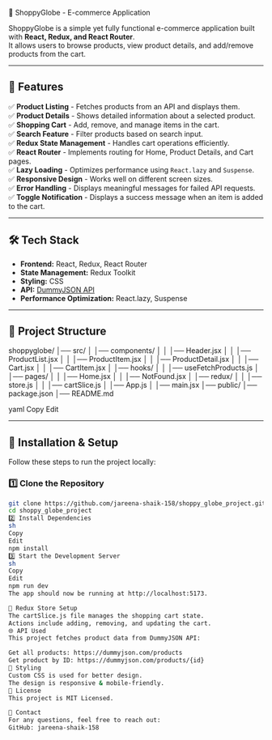 🛒 ShoppyGlobe - E-commerce Application

ShoppyGlobe is a simple yet fully functional e-commerce application built with **React, Redux, and React Router**.  
It allows users to browse products, view product details, and add/remove products from the cart.

---

## 🚀 Features

✅ **Product Listing** - Fetches products from an API and displays them.  
✅ **Product Details** - Shows detailed information about a selected product.  
✅ **Shopping Cart** - Add, remove, and manage items in the cart.  
✅ **Search Feature** - Filter products based on search input.  
✅ **Redux State Management** - Handles cart operations efficiently.  
✅ **React Router** - Implements routing for Home, Product Details, and Cart pages.  
✅ **Lazy Loading** - Optimizes performance using `React.lazy` and `Suspense`.  
✅ **Responsive Design** - Works well on different screen sizes.  
✅ **Error Handling** - Displays meaningful messages for failed API requests.  
✅ **Toggle Notification** - Displays a success message when an item is added to the cart.  

---

## 🛠️ **Tech Stack**
- **Frontend:** React, Redux, React Router  
- **State Management:** Redux Toolkit  
- **Styling:** CSS  
- **API:** [DummyJSON API](https://dummyjson.com/)  
- **Performance Optimization:** React.lazy, Suspense  

---

## 📂 **Project Structure**
shoppyglobe/ │── src/ │ │── components/ │ │ │── Header.jsx │ │ │── ProductList.jsx │ │ │── ProductItem.jsx │ │ │── ProductDetail.jsx │ │ │── Cart.jsx │ │ │── CartItem.jsx │ │── hooks/ │ │ │── useFetchProducts.js │ │── pages/ │ │ │── Home.jsx │ │ │── NotFound.jsx │ │── redux/ │ │ │── store.js │ │ │── cartSlice.js │ │── App.js │ │── main.jsx │── public/ │── package.json │── README.md

yaml
Copy
Edit

---

## 📌 **Installation & Setup**
Follow these steps to run the project locally:

### **1️⃣ Clone the Repository**
```sh
git clone https://github.com/jareena-shaik-158/shoppy_globe_project.git
cd shoppy_globe_project
2️⃣ Install Dependencies
sh
Copy
Edit
npm install
3️⃣ Start the Development Server
sh
Copy
Edit
npm run dev
The app should now be running at http://localhost:5173.

🔄 Redux Store Setup
The cartSlice.js file manages the shopping cart state.
Actions include adding, removing, and updating the cart.
🌐 API Used
This project fetches product data from DummyJSON API:

Get all products: https://dummyjson.com/products
Get product by ID: https://dummyjson.com/products/{id}
🎨 Styling
Custom CSS is used for better design.
The design is responsive & mobile-friendly.
📜 License
This project is MIT Licensed.

📧 Contact
For any questions, feel free to reach out:
GitHub: jareena-shaik-158
